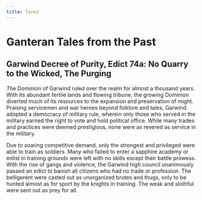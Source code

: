 ```yaml
---
title: lore2
---
```


# Ganteran Tales from the Past

## Garwind Decree of Purity, Edict 74a: No Quarry to the Wicked, The Purging 
*T*he Dominion of Garwind ruled over the realm for almost a thousand years. With its abundant fertile lands and flowing tribune, the growing Dominion diverted much of its resources to the expansion and preservation of might. Praising servicemen and war heroes beyond folklore and tales, Garwind adopted a democracy of military rule, wherein only those who served in the military earned the right to vote and hold political office. While many trades and practices were deemed prestigious, none were as revered as service in the military. 

Due to soaring competitive demand, only the strongest and privileged were able to train as soldiers. Many who failed to enter a sapphire academy or enlist in training grounds were left with no skills except their battle prowess. With the rise of gangs and violence, the Garwind high council unanimously passed an edict to banish all citizens who had no trade or profession.  The belligerent were casted out as unorganized brutes and thugs, only to be hunted almost as for sport by the knights in training. The weak and slothful were sent out as prey for all.
